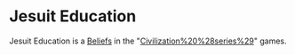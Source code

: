 # Jesuit Education

Jesuit Education is a [Beliefs](belief) in the "[Civilization%20%28series%29](Civilization)" games.